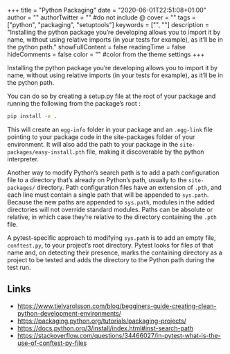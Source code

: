 +++
title = "Python Packaging"
date = "2020-06-01T22:51:08+01:00"
author = ""
authorTwitter = "" #do not include @
cover = ""
tags = ["python", "packaging", "setuptools"]
keywords = ["", ""]
description = "Installing the python package you’re developing allows you to import it by name, without using relative imports (in your tests for example), as it’ll be in the python path."
showFullContent = false
readingTime = false
hideComments = false
color = "" #color from the theme settings
+++

Installing the python package you’re developing allows you to import it by name,
without using relative imports (in your tests for example),
as it’ll be in the python path.

You can do so by creating a setup.py file at the root of your package and running
the following from the package’s root :

```bash
pip install -e .
```

This will create an `egg-info` folder in your package and an `.egg-link` file pointing to
your package code in the site-packages folder of your environment.
It will also add the path to your package in the `site-packages/easy-install.pth` file,
making it discoverable by the python interpreter.

Another way to modify Python’s search path is to add a path configuration file to a
directory that’s already on Python’s path, usually to the `site-packages/` directory.
Path configuration files have an extension of `.pth`, and each line must contain a
single path that will be appended to `sys.path`. Because the new paths are appended
to `sys.path`, modules in the added directories will not override standard modules.
Paths can be absolute or relative, in which case they’re relative to the directory
containing the `.pth` file.

A pytest-specific approach to modifying `sys.path` is to add an empty file, `conftest.py`,
to your project’s root directory. Pytest looks for files of that name and, on detecting
their presence, marks the containing directory as a project to be tested and adds the
directory to the Python path during the test run.

## Links
- https://www.tjelvarolsson.com/blog/begginers-guide-creating-clean-python-development-environments/
- https://packaging.python.org/tutorials/packaging-projects/
- https://docs.python.org/3/install/index.html#inst-search-path
- https://stackoverflow.com/questions/34466027/in-pytest-what-is-the-use-of-conftest-py-files